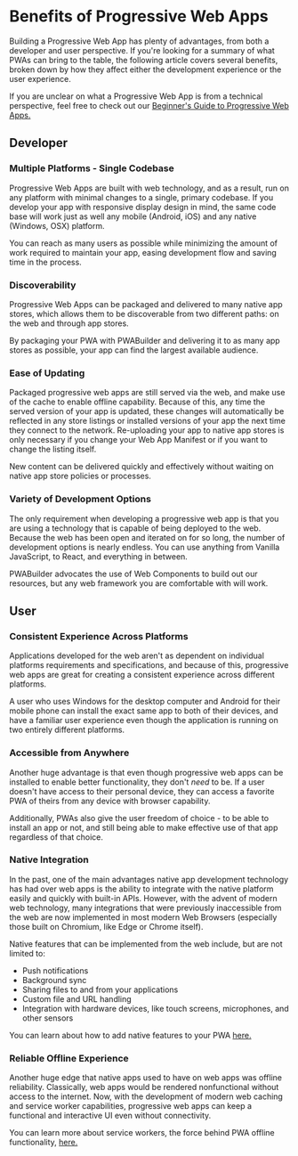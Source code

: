 # Benefits of Progressive Web Apps

Building a Progressive Web App has plenty of advantages, from both a developer and user perspective. If you're looking for a summary of what PWAs can bring to the table, the following article covers several benefits, broken down by how they affect either the development experience or the user experience.

If you are unclear on what a Progressive Web App is from a technical perspective, feel free to check out our [Beginner's Guide to Progressive Web Apps.](/home/pwa-intro/)

## Developer

### Multiple Platforms - Single Codebase

Progressive Web Apps are built with web technology, and as a result, run on any platform with minimal changes to a single, primary codebase. If you develop your app with responsive display design in mind, the same code base will work just as well any mobile (Android, iOS) and any native (Windows, OSX) platform.

You can reach as many users as possible while minimizing the amount of work required to maintain your app, easing development flow and saving time in the process.

### Discoverability

Progressive Web Apps can be packaged and delivered to many native app stores, which allows them to be discoverable from two different paths: on the web and through app stores.

By packaging your PWA with PWABuilder and delivering it to as many app stores as possible, your app can find the largest available audience.

### Ease of Updating

Packaged progressive web apps are still served via the web, and make use of the cache to enable offline capability. Because of this, any time the served version of your app is updated, these changes will automatically be reflected in any store listings or installed versions of your app the next time they connect to the network. Re-uploading your app to native app stores is only necessary if you change your Web App Manifest or if you want to change the listing itself.

New content can be delivered quickly and effectively without waiting on native app store policies or processes.

### Variety of Development Options

The only requirement when developing a progressive web app is that you are using a technology that is capable of being deployed to the web. Because the web has been open and iterated on for so long, the number of development options is nearly endless. You can use anything from Vanilla JavaScript, to React, and everything in between.

PWABuilder advocates the use of Web Components to build out our resources, but any web framework you are comfortable with will work.

## User

### Consistent Experience Across Platforms

Applications developed for the web aren't as dependent on individual platforms requirements and specifications, and because of this, progressive web apps are great for creating a consistent experience across different platforms.

A user who uses Windows for the desktop computer and Android for their mobile phone can install the exact same app to both of their devices, and have a familiar user experience even though the application is running on two entirely different platforms.

### Accessible from Anywhere

Another huge advantage is that even though progressive web apps can be installed to enable better functionality, they don't *need* to be. If a user doesn't have access to their personal device, they can access a favorite PWA of theirs from any device with browser capability.

Additionally, PWAs also give the user freedom of choice - to be able to install an app or not, and still being able to make effective use of that app regardless of that choice.

### Native Integration

In the past, one of the main advantages native app development technology has had over web apps is the ability to integrate with the native platform easily and quickly with built-in APIs. However, with the advent of modern web technology, many integrations that were previously inaccessible from the web are now implemented in most modern Web Browsers (especially those built on Chromium, like Edge or Chrome itself).

Native features that can be implemented from the web include, but are not limited to:

- Push notifications
- Background sync
- Sharing files to and from your applications 
- Custom file and URL handling
- Integration with hardware devices, like touch screens, microphones, and other sensors

You can learn about how to add native features to your PWA [here.](/home/native-features/)

### Reliable Offline Experience

Another huge edge that native apps used to have on web apps was offline reliability. Classically, web apps would be rendered nonfunctional without access to the internet. Now, with the development of modern web caching and service worker capabilities, progressive web apps can keep a functional and interactive UI even without connectivity.

You can learn more about service workers, the force behind PWA offline functionality, [here.](/home/sw-intro/)